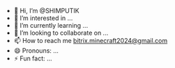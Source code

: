 - 👋 Hi, I’m @SHIMPUTIK
- 👀 I’m interested in ...
- 🌱 I’m currently learning ...
- 💞️ I’m looking to collaborate on ...
- 📫 How to reach me bitrix.minecraft2024@gmail.com
- 😄 Pronouns: ...
- ⚡ Fun fact: ...

<!---
SHIMPUTIK/SHIMPUTIK is a ✨ special ✨ repository because its `README.md` (this file) appears on your GitHub profile.
You can click the Preview link to take a look at your changes.
--->
